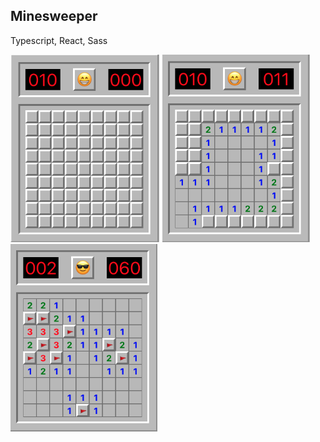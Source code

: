 ## Minesweeper

Typescript, React, Sass

<p float="left">
  <img src="minesweeper1.png" height="300" />
  <img src="minesweeper2.png" height="300" /> 
  <img src="minesweeper3.png" height="300" />
</p>
